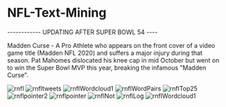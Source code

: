 # NFL-Text-Mining

------------ UPDATING AFTER SUPER BOWL 54 ----

Madden Curse - A Pro Athlete who appears on the front cover of a video game title (Madden NFL 2020) and suffers a major injury during that season.  Pat Mahomes dislocated his knee cap in mid October but went on to win the Super Bowl MVP this year, breaking the infamous "Madden Curse".

![rnfl](https://user-images.githubusercontent.com/16946556/73687222-6b67a680-467e-11ea-963b-9dde77368b82.png)
![rnfltweets](https://user-images.githubusercontent.com/16946556/73687228-6e629700-467e-11ea-8bab-4da71abc8745.png)
![rnflWordcloud1](https://user-images.githubusercontent.com/16946556/73687238-6efb2d80-467e-11ea-973e-26fdaaf0c721.png)
![rnflWordPairs](https://user-images.githubusercontent.com/16946556/73687229-6e629700-467e-11ea-9ff5-3bfad922275a.png)
![rnflTop25](https://user-images.githubusercontent.com/16946556/73687230-6efb2d80-467e-11ea-8849-646c53d47f0f.png)
![rnflpointer2](https://user-images.githubusercontent.com/16946556/73687231-6efb2d80-467e-11ea-806e-cb64751bc274.png)
![rnflpointer](https://user-images.githubusercontent.com/16946556/73687233-6efb2d80-467e-11ea-94f9-01a125eb8aa5.png)
![rnflNot](https://user-images.githubusercontent.com/16946556/73687235-6efb2d80-467e-11ea-8c81-6d12529a91e6.png)
![rnflLog](https://user-images.githubusercontent.com/16946556/73687237-6efb2d80-467e-11ea-843d-6d6ceb731300.png)
![rnflWordcloud1](https://user-images.githubusercontent.com/16946556/73687238-6efb2d80-467e-11ea-973e-26fdaaf0c721.png)
